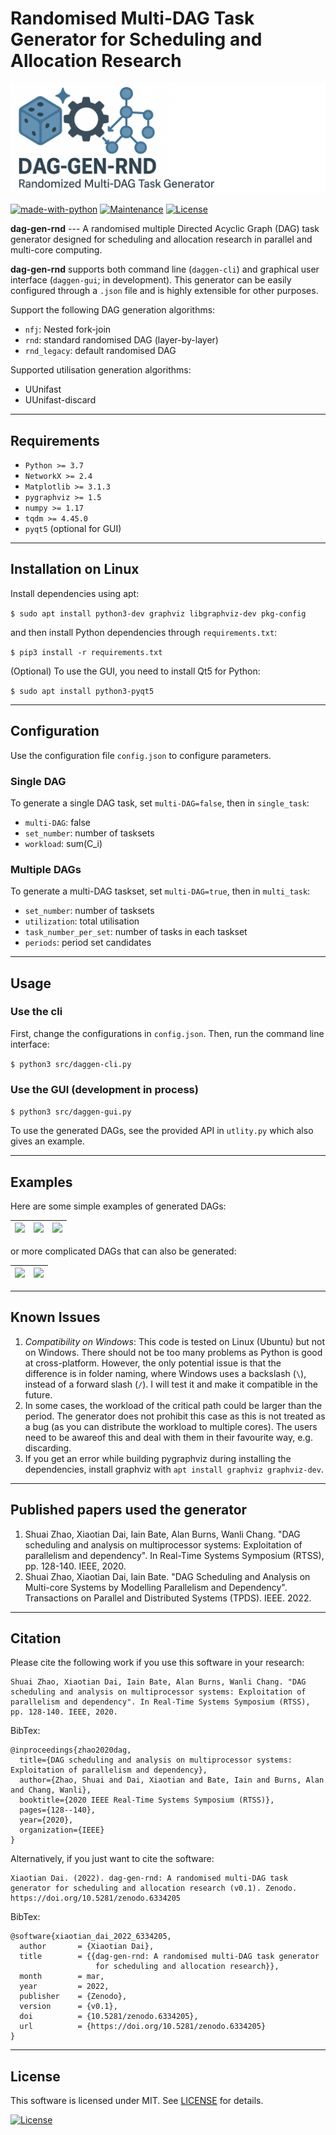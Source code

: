 # Randomised Multi-DAG Task Generator for Scheduling and Allocation Research

![](doc/dag-gen-rnd-banner.png)

[![made-with-python](https://img.shields.io/badge/Made%20with-Python-1f425f.svg)](https://www.python.org/)
[![Maintenance](https://img.shields.io/badge/Maintained%3F-yes-green.svg)](https://GitHub.com/Naereen/StrapDown.js/graphs/commit-activity)
[![License](http://img.shields.io/:license-mit-blue.svg)](http://badges.mit-license.org)

**dag-gen-rnd** --- A randomised multiple Directed Acyclic Graph (DAG) task generator designed for scheduling and allocation research in parallel and multi-core computing. 

**dag-gen-rnd** supports both command line (`daggen-cli`) and graphical user interface (`daggen-gui`; in development). This generator can be easily configured through a `.json` file and is highly extensible for other purposes.

Support the following DAG generation algorithms:

- `nfj`: Nested fork-join
- `rnd`: standard randomised DAG (layer-by-layer)
- `rnd_legacy`: default randomised DAG

Supported utilisation generation algorithms:

- UUnifast
- UUnifast-discard

---

## Requirements

- `Python >= 3.7`
- `NetworkX >= 2.4`
- `Matplotlib >= 3.1.3`
- `pygraphviz >= 1.5`
- `numpy >= 1.17`
- `tqdm >= 4.45.0`
- `pyqt5` (optional for GUI)

---

## Installation on Linux

Install dependencies using apt:

`$ sudo apt install python3-dev graphviz libgraphviz-dev pkg-config`

and then install Python dependencies through `requirements.txt`:

`$ pip3 install -r requirements.txt`

(Optional) To use the GUI, you need to install Qt5 for Python:

`$ sudo apt install python3-pyqt5`

---

## Configuration

Use the configuration file `config.json` to configure parameters.

### Single DAG

To generate a single DAG task, set `multi-DAG=false`, then in `single_task`:

- `multi-DAG`: false
- `set_number`: number of tasksets
- `workload`: sum(C_i)

### Multiple DAGs

To generate a multi-DAG taskset, set `multi-DAG=true`, then in `multi_task`:

- `set_number`: number of tasksets
- `utilization`: total utilisation
- `task_number_per_set`: number of tasks in each taskset
- `periods`: period set candidates

---

## Usage

### Use the cli

First, change the configurations in `config.json`. Then, run the command line interface:

`$ python3 src/daggen-cli.py`


### Use the GUI (development in process)

`$ python3 src/daggen-gui.py`

To use the generated DAGs, see the provided API in `utlity.py` which also gives an example.

---

## Examples

Here are some simple examples of generated DAGs:

|![](doc/example_1.png)|![](doc/example_2.png)|![](doc/example_3.png)|
|--|--|--|

or more complicated DAGs that can also be generated:

|![](doc/example_4.png)|![](doc/example_5.png)|
|--|--|

---

## Known Issues

1. *Compatibility on Windows*: This code is tested on Linux (Ubuntu) but not on Windows. There should not be too many problems as Python is good at cross-platform. However, the only potential issue is that the difference is in folder naming, where Windows uses a backslash (`\`), instead of a forward slash (`/`). I will test it and make it compatible in the future. 
2. In some cases, the workload of the critical path could be larger than the period. The generator does not prohibit this case as this is not treated as a bug (as you can distribute the workload to multiple cores). The users need to be awareof  this and deal with them in their favourite way, e.g. discarding.
3. If you get an error while building pygraphviz during installing the dependencies, install graphviz with `apt install graphviz graphviz-dev`.

---

## Published papers used the generator

1. Shuai Zhao, Xiaotian Dai, Iain Bate, Alan Burns, Wanli Chang. "DAG scheduling and analysis on multiprocessor systems: Exploitation of parallelism and dependency". In Real-Time Systems Symposium (RTSS), pp. 128-140. IEEE, 2020.
2. Shuai Zhao, Xiaotian Dai, Iain Bate. "DAG Scheduling and Analysis on Multi-core Systems by Modelling Parallelism and Dependency". Transactions on Parallel and Distributed Systems (TPDS). IEEE. 2022.

---

## Citation

Please cite the following work if you use this software in your research: 

```
Shuai Zhao, Xiaotian Dai, Iain Bate, Alan Burns, Wanli Chang. "DAG scheduling and analysis on multiprocessor systems: Exploitation of parallelism and dependency". In Real-Time Systems Symposium (RTSS), pp. 128-140. IEEE, 2020.
```

BibTex:

```
@inproceedings{zhao2020dag,
  title={DAG scheduling and analysis on multiprocessor systems: Exploitation of parallelism and dependency},
  author={Zhao, Shuai and Dai, Xiaotian and Bate, Iain and Burns, Alan and Chang, Wanli},
  booktitle={2020 IEEE Real-Time Systems Symposium (RTSS)},
  pages={128--140},
  year={2020},
  organization={IEEE}
}
```

Alternatively, if you just want to cite the software:

```
Xiaotian Dai. (2022). dag-gen-rnd: A randomised multi-DAG task generator for scheduling and allocation research (v0.1). Zenodo. https://doi.org/10.5281/zenodo.6334205
```

BibTex:

```
@software{xiaotian_dai_2022_6334205,
  author       = {Xiaotian Dai},
  title        = {{dag-gen-rnd: A randomised multi-DAG task generator 
                   for scheduling and allocation research}},
  month        = mar,
  year         = 2022,
  publisher    = {Zenodo},
  version      = {v0.1},
  doi          = {10.5281/zenodo.6334205},
  url          = {https://doi.org/10.5281/zenodo.6334205}
}
```

---

## License

This software is licensed under MIT. See [LICENSE](LICENSE) for details.

[![License](http://img.shields.io/:license-mit-blue.svg?style=flat-square)](http://badges.mit-license.org)
